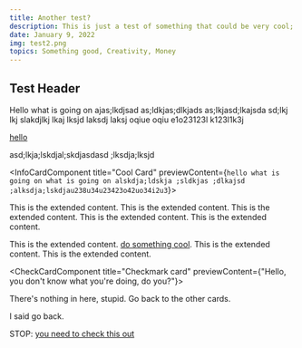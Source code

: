 ```yaml
---
title: Another test?
description: This is just a test of something that could be very cool; just seeing how it works. If it looks good, then obviously, that is good.
date: January 9, 2022
img: test2.png
topics: Something good, Creativity, Money
---
```


## Test Header

Hello what is going on ajas;lkdjsad
as;ldkjas;dlkjads
as;lkjasd;lkajsda
sd;lkj lkj slakdjlkj lkaj lksjd laksdj laksj oqiue oqiu e1o23123l k123l1k3j 

[hello](https://www.google.com)


asd;lkja;lskdjal;skdjasdasd
;lksdja;lksjd

<InfoCardComponent title="Cool Card" previewContent={`hello what is going on
what is going on
alskdja;ldskja ;sldkjas ;dlkajsd ;alksdja;lskdjau238u34u23423o42uo34i2u3`}>

This is the extended content. This is the extended content. This is the extended content. This is the extended content.
This is the extended content.

This is the extended content. <a href='https://www.google.com' target='_blank'>do something cool</a>.
This is the extended content.
This is the extended content.

</InfoCardComponent>

<CheckCardComponent title="Checkmark card" previewContent={"Hello, you don't know what you're doing, do you?"}>

There's nothing in here, stupid. Go back to the other cards.

I said go back.





STOP: <a href='https://cloudwave3.vercel.app/' target='_blank'>you need to check this out</a>

</CheckCardComponent>